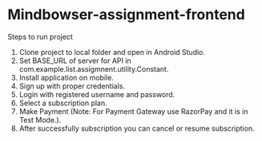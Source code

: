 # Mindbowser-assignment-frontend
Steps to run project
1) Clone project to local folder and open in Android Studio.
2) Set BASE_URL of server for API in com.example.list.assigmnent.utility.Constant.
3) Install application on mobile.
4) Sign up with proper credentials.
5) Login with registered username and password.
6) Select a subscription plan. 
7) Make Payment (Note: For Payment Gateway use RazorPay and it is in Test Mode.).
8) After successfully subscription you can cancel or resume subscription.
